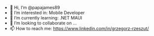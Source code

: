 - 👋 Hi, I’m @papajames89
- 👀 I’m interested in: Mobile Developer
- 🌱 I’m currently learning: .NET MAUI
- 💞️ I’m looking to collaborate on ...
- 📫 How to reach me: https://www.linkedin.com/in/grzegorz-rzeszut/

<!---
papajames89/papajames89 is a ✨ special ✨ repository because its `README.md` (this file) appears on your GitHub profile.
You can click the Preview link to take a look at your changes.
--->
